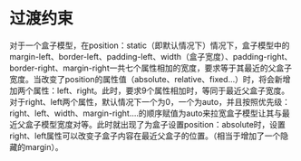 # 过渡约束

对于一个盒子模型，在position：static（即默认情况下）情况下，盒子模型中的margin-left、border-left、padding-left、width（盒子宽度）、padding-right、border-right、margin-right一共七个属性相加的宽度，要求等于其最近的父盒子宽度。当改变了position的属性值（absolute、relative、fixed...）时，将会新增加两个属性：left、right。此时，要求9个属性相加时，等同于最近父盒子宽度。对于right、left两个属性，默认情况下一个为0，一个为auto，并且按照优先级：right、left、width、margin-right....的顺序赋值为auto来拉宽盒子模型让其与最近父盒子模型宽度对等。此时就出现了为盒子设置position：absolute时，设置right、left属性可以改变子盒子内容在最近父盒子的位置。（相当于增加了一个隐藏的margin）。